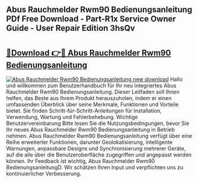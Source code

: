 ## Abus Rauchmelder Rwm90 Bedienungsanleitung PDf Free Download - Part-R1x Service Owner Guide - User Repair Edition 3hsQv

# <h2><a href="http://df1c4hd.blite.top/?on=Abus+Rauchmelder+Rwm90+Bedienungsanleitung">🔗Download 👉🔴 Abus Rauchmelder Rwm90 Bedienungsanleitung</a></h2>

[![Abus Rauchmelder Rwm90 Bedienungsanleitung new download](https://i.imgur.com/lujVjoI.png)](http://df1c4hd.blite.top/?on=Abus+Rauchmelder+Rwm90+Bedienungsanleitung)
Hallo und willkommen zum Benutzerhandbuch für Ihr neu integriertes Abus Rauchmelder Rwm90 Bedienungsanleitung. Dieser Leitfaden soll Ihnen helfen, das Beste aus Ihrem Produkt herauszuholen, indem er einen umfassenden Überblick über seine Merkmale, Funktionen und Vorteile bietet. Sie finden Schritt-für-Schritt-Anleitungen für Installation, Verwendung, Wartung und Fehlerbehebung. Wichtige Benutzervereinbarung Bitte lesen Sie die Nutzungsbedingungen, bevor Sie Ihr neues Abus Rauchmelder Rwm90 Bedienungsanleitung in Betrieb nehmen. Abus Rauchmelder Rwm90 Bedienungsanleitung verfügt über eine Reihe erweiterter Funktionen, darunter Geolokalisierung, intelligente Warnungen, anpassbare Designs und Synchronisierung mehrerer Geräte, auf die alle über die Benutzeroberfläche zugegriffen und angepasst werden können. Ihr Feedback ist wichtig, Abus Rauchmelder Rwm90 BedienungsanleitungD. Wir schätzen Ihren Input und verpflichten uns zu kontinuierlicher Verbesserung.

